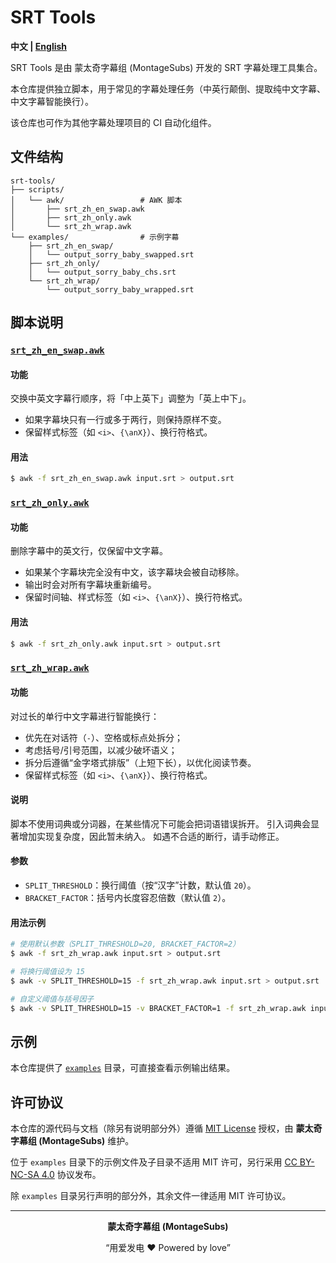 # SRT Tools

**中文 | [English](./README.en.md)**

SRT Tools 是由 蒙太奇字幕组 (MontageSubs) 开发的 SRT 字幕处理工具集合。

本仓库提供独立脚本，用于常见的字幕处理任务（中英行颠倒、提取纯中文字幕、中文字幕智能换行）。

该仓库也可作为其他字幕处理项目的 CI 自动化组件。


## 文件结构

```
srt-tools/
├── scripts/
│   └── awk/                 # AWK 脚本
│       ├── srt_zh_en_swap.awk
│       ├── srt_zh_only.awk
│       └── srt_zh_wrap.awk
└── examples/                # 示例字幕
    ├── srt_zh_en_swap/
    │   └── output_sorry_baby_swapped.srt
    ├── srt_zh_only/
    │   └── output_sorry_baby_chs.srt
    └── srt_zh_wrap/
        └── output_sorry_baby_wrapped.srt
```



## 脚本说明

### [`srt_zh_en_swap.awk`](scripts/awk/srt_zh_en_swap.awk)

#### 功能
交换中英文字幕行顺序，将「中上英下」调整为「英上中下」。
- 如果字幕块只有一行或多于两行，则保持原样不变。
- 保留样式标签（如 `<i>`、`{\anX}`）、换行符格式。

#### 用法
```bash
$ awk -f srt_zh_en_swap.awk input.srt > output.srt
```


### [`srt_zh_only.awk`](scripts/awk/srt_zh_only.awk)

#### 功能
删除字幕中的英文行，仅保留中文字幕。
- 如果某个字幕块完全没有中文，该字幕块会被自动移除。
- 输出时会对所有字幕块重新编号。
- 保留时间轴、样式标签（如 `<i>`、`{\anX}`）、换行符格式。

#### 用法
```bash
$ awk -f srt_zh_only.awk input.srt > output.srt
```


### [`srt_zh_wrap.awk`](scripts/awk/srt_zh_wrap.awk)

#### 功能
对过长的单行中文字幕进行智能换行：
- 优先在对话符（`-`）、空格或标点处拆分；
- 考虑括号/引号范围，以减少破坏语义；
- 拆分后遵循“金字塔式排版”（上短下长），以优化阅读节奏。
- 保留样式标签（如 `<i>`、`{\anX}`）、换行符格式。

#### 说明
脚本不使用词典或分词器，在某些情况下可能会把词语错误拆开。
引入词典会显著增加实现复杂度，因此暂未纳入。
如遇不合适的断行，请手动修正。

#### 参数
- `SPLIT_THRESHOLD`：换行阈值（按“汉字”计数，默认值 `20`）。
- `BRACKET_FACTOR`：括号内长度容忍倍数（默认值 `2`）。

#### 用法示例
```bash
# 使用默认参数（SPLIT_THRESHOLD=20, BRACKET_FACTOR=2）
$ awk -f srt_zh_wrap.awk input.srt > output.srt

# 将换行阈值设为 15
$ awk -v SPLIT_THRESHOLD=15 -f srt_zh_wrap.awk input.srt > output.srt

# 自定义阈值与括号因子
$ awk -v SPLIT_THRESHOLD=15 -v BRACKET_FACTOR=1 -f srt_zh_wrap.awk input.srt > output.srt
```


## 示例

本仓库提供了 [`examples`](./examples/) 目录，可直接查看示例输出结果。



## 许可协议

本仓库的源代码与文档（除另有说明部分外）遵循 [MIT License](./LICENSE) 授权，由 **蒙太奇字幕组 (MontageSubs)** 维护。

位于 `examples` 目录下的示例文件及子目录不适用 MIT 许可，另行采用 [CC BY-NC-SA 4.0](./examples/LICENSE) 协议发布。

除 `examples` 目录另行声明的部分外，其余文件一律适用 MIT 许可协议。


---

<div align="center">

**蒙太奇字幕组 (MontageSubs)**

“用爱发电 ❤️ Powered by love”

</div>
